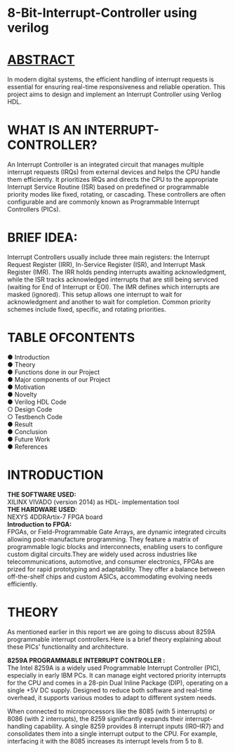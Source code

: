 # 8-Bit-Interrupt-Controller using verilog
# <u>ABSTRACT</u>
 In modern digital systems, the efficient handling of interrupt requests is
 essential for ensuring real-time responsiveness and reliable operation. This
 project aims to design and implement an Interrupt Controller using Verilog
 HDL.
# WHAT IS AN INTERRUPT-CONTROLLER?
An Interrupt Controller is an integrated circuit that manages multiple interrupt requests (IRQs) from external devices and helps the CPU handle them efficiently. It prioritizes IRQs and directs the CPU to the appropriate Interrupt Service Routine (ISR) based on predefined or programmable priority modes like fixed, rotating, or cascading. These controllers are often configurable and are commonly known as Programmable Interrupt Controllers (PICs).
#  BRIEF IDEA:
Interrupt Controllers usually include three main registers: the Interrupt Request Register (IRR), In-Service Register (ISR), and Interrupt Mask Register (IMR). The IRR holds pending interrupts awaiting acknowledgment, while the ISR tracks acknowledged interrupts that are still being serviced (waiting for End of Interrupt or EOI). The IMR defines which interrupts are masked (ignored). This setup allows one interrupt to wait for acknowledgment and another to wait for completion. Common priority schemes include fixed, specific, and rotating priorities.
# TABLE OFCONTENTS
 ● Introduction <br>
 ● Theory <br>
 ● Functions done in our Project <br>
 ● Major components of our Project <br>
 ● Motivation <br>
 ● Novelty <br>
 ● Verilog HDL Code <br>
 ○ Design Code <br>
 ○ Testbench Code <br>
 ● Result <br>
 ● Conclusion <br>
 ● Future Work <br>
 ● References <br>
 # INTRODUCTION
 **THE SOFTWARE USED:** <br>
 XILINX VIVADO (version 2014) as HDL- implementation tool <br>
 **THE HARDWARE USED**: <br>
 NEXYS 4DDRArtix-7 FPGA board <br>
 **Introduction to FPGA:** <br>
 FPGAs, or Field-Programmable Gate Arrays, are dynamic integrated
 circuits allowing post-manufacture programming. They feature a matrix of
 programmable logic blocks and interconnects, enabling users to configure
 custom digital circuits.They are widely used across industries like
 telecommunications, automotive, and consumer electronics, FPGAs are
 prized for rapid prototyping and adaptability. They offer a balance between
 off-the-shelf chips and custom ASICs, accommodating evolving needs
 efficiently.
# THEORY
 As mentioned earlier in this report we are going to discuss about 8259A
 programmable interrupt controllers.Here is a brief theory explaining about
 these PICs’ functionality and architecture. <br>
 
 **8259A PROGRAMMABLE INTERRUPT CONTROLLER :** <br>
 The Intel 8259A is a widely used Programmable Interrupt Controller (PIC), especially in early IBM PCs. It can manage eight vectored priority interrupts for the CPU and comes in a 28-pin Dual Inline Package (DIP), operating on a single +5V DC supply. Designed to reduce both software and real-time overhead, it supports various modes to adapt to different system needs.

When connected to microprocessors like the 8085 (with 5 interrupts) or 8086 (with 2 interrupts), the 8259 significantly expands their interrupt-handling capability. A single 8259 provides 8 interrupt inputs (IR0–IR7) and consolidates them into a single interrupt output to the CPU. For example, interfacing it with the 8085 increases its interrupt levels from 5 to 8.

 
